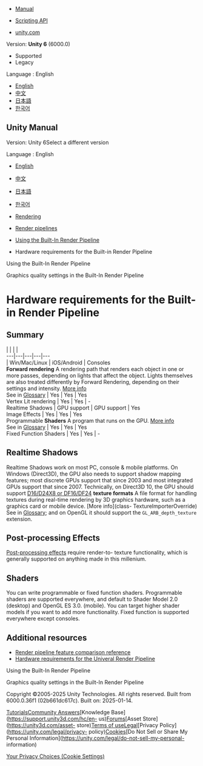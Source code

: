 [](https://docs.unity3d.com)

  * [Manual](../Manual/index.html)
  * [Scripting API](../ScriptReference/index.html)

  * [unity.com](https://unity.com/)

Version: **Unity 6** (6000.0)

  * Supported
  * Legacy

Language : English

  * [English](/Manual/RenderTech-HardwareRequirements.html)
  * [中文](/cn/current/Manual/RenderTech-HardwareRequirements.html)
  * [日本語](/ja/current/Manual/RenderTech-HardwareRequirements.html)
  * [한국어](/kr/current/Manual/RenderTech-HardwareRequirements.html)

[](https://docs.unity3d.com)

## Unity Manual

Version: Unity 6Select a different version

Language : English

  * [English](/Manual/RenderTech-HardwareRequirements.html)
  * [中文](/cn/current/Manual/RenderTech-HardwareRequirements.html)
  * [日本語](/ja/current/Manual/RenderTech-HardwareRequirements.html)
  * [한국어](/kr/current/Manual/RenderTech-HardwareRequirements.html)

  * [Rendering](rendering-and-post-processing.html)
  * [Render pipelines](render-pipelines.html)
  * [Using the Built-In Render Pipeline](built-in-render-pipeline.html)
  * Hardware requirements for the Built-in Render Pipeline

[](built-in-render-pipeline.html)

Using the Built-In Render Pipeline

[](built-in-graphics-quality-settings.html)

Graphics quality settings in the Built-In Render Pipeline

# Hardware requirements for the Built-in Render Pipeline

## Summary

|  |  |  |   
---|---|---|---|---  
| Win/Mac/Linux | iOS/Android | Consoles  
**Forward rendering** A rendering path that renders each object in one or more
passes, depending on lights that affect the object. Lights themselves are also
treated differently by Forward Rendering, depending on their settings and
intensity. [More info](RenderTech-ForwardRendering.html)  
See in [Glossary](Glossary.html#ForwardRendering) | Yes | Yes | Yes  
Vertex Lit rendering | Yes | Yes | -  
Realtime Shadows | GPU support | GPU support | Yes  
Image Effects | Yes | Yes | Yes  
Programmable **Shaders** A program that runs on the GPU. [More
info](Shaders.html)  
See in [Glossary](Glossary.html#Shader) | Yes | Yes | Yes  
Fixed Function Shaders | Yes | Yes | -  
  
## Realtime Shadows

Realtime Shadows work on most PC, console & mobile platforms. On Windows
(Direct3D), the GPU also needs to support shadow mapping features; most
discrete GPUs support that since 2003 and most integrated GPUs support that
since 2007. Technically, on Direct3D 10, the GPU should support [D16/D24X8 or
DF16/DF24](http://aras-p.info/texts/D3D9GPUHacks.html) **texture formats** A
file format for handling textures during real-time rendering by 3D graphics
hardware, such as a graphics card or mobile device. [More info](class-
TextureImporterOverride)  
See in [Glossary](Glossary.html#TextureFormat); and on OpenGL it should
support the `GL_ARB_depth_texture` extension.

## Post-processing Effects

[Post-processing effects](PostProcessingOverview.html) require render-to-
texture functionality, which is generally supported on anything made in this
millenium.

## Shaders

You can write programmable or fixed function shaders. Programmable shaders are
supported everywhere, and default to Shader Model 2.0 (desktop) and OpenGL ES
3.0. (mobile). You can target higher shader models if you want to add more
functionality. Fixed function is supported everywhere except consoles.

## Additional resources

  * [Render pipeline feature comparison reference](render-pipelines-feature-comparison.html)
  * [Hardware requirements for the Univeral Render Pipeline](urp/requirements.html)

[](built-in-render-pipeline.html)

Using the Built-In Render Pipeline

[](built-in-graphics-quality-settings.html)

Graphics quality settings in the Built-In Render Pipeline

Copyright ©2005-2025 Unity Technologies. All rights reserved. Built from
6000.0.36f1 (02b661dc617c). Built on: 2025-01-14.

[Tutorials](https://learn.unity.com/)[Community
Answers](https://answers.unity3d.com)[Knowledge
Base](https://support.unity3d.com/hc/en-
us)[Forums](https://forum.unity3d.com)[Asset Store](https://unity3d.com/asset-
store)[Terms of
use](https://docs.unity3d.com/Manual/TermsOfUse.html)[Legal](https://unity.com/legal)[Privacy
Policy](https://unity.com/legal/privacy-
policy)[Cookies](https://unity.com/legal/cookie-policy)[Do Not Sell or Share
My Personal Information](https://unity.com/legal/do-not-sell-my-personal-
information)

[Your Privacy Choices (Cookie Settings)](javascript:void\(0\);)

